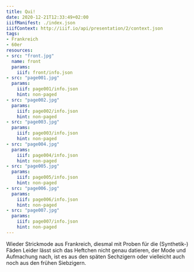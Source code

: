 ```yaml
---
title: Qui!
date: 2020-12-21T12:33:49+02:00
iiifManifest: ./index.json
iiifContext: http://iiif.io/api/presentation/2/context.json
tags:
- Frankreich
- 60er
resources:
- src: "front.jpg"
  name: front
  params:
    iiif: front/info.json
- src: "page001.jpg"
  params:
    iiif: page001/info.json
    hint: non-paged
- src: "page002.jpg"
  params:
    iiif: page002/info.json
    hint: non-paged
- src: "page003.jpg"
  params:
    iiif: page003/info.json
    hint: non-paged
- src: "page004.jpg"
  params:
    iiif: page004/info.json
    hint: non-paged
- src: "page005.jpg"
  params:
    iiif: page005/info.json
    hint: non-paged
- src: "page006.jpg"
  params:
    iiif: page006/info.json
    hint: non-paged
- src: "page007.jpg"
  params:
    iiif: page007/info.json
    hint: non-paged
---
```

Wieder Strickmode aus Frankreich, diesmal mit Proben für die (Synthetik-) Fäden <!--more-->
Leider lässt sich das Heftchen nicht genau datieren, der Mode und Aufmachung nach, ist es aus den späten Sechzigern oder vielleicht auch noch aus den frühen Siebzigern.
